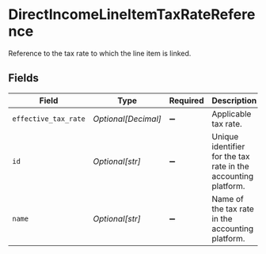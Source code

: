 # DirectIncomeLineItemTaxRateReference

Reference to the tax rate to which the line item is linked.


## Fields

| Field                                                          | Type                                                           | Required                                                       | Description                                                    |
| -------------------------------------------------------------- | -------------------------------------------------------------- | -------------------------------------------------------------- | -------------------------------------------------------------- |
| `effective_tax_rate`                                           | *Optional[Decimal]*                                            | :heavy_minus_sign:                                             | Applicable tax rate.                                           |
| `id`                                                           | *Optional[str]*                                                | :heavy_minus_sign:                                             | Unique identifier for the tax rate in the accounting platform. |
| `name`                                                         | *Optional[str]*                                                | :heavy_minus_sign:                                             | Name of the tax rate in the accounting platform.               |